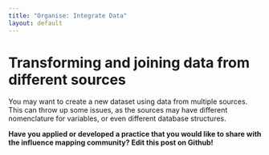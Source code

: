```yaml
---
title: "Organise: Integrate Data"
layout: default
---
```


<h1>Transforming and joining data from different sources</h1>

You may want to create a new dataset using data from multiple sources. This can throw up some issues, as the sources may have different nomenclature for variables, or even different database structures.

<strong>Have you applied or developed a practice that you would like to share with the influence mapping community? Edit this post on Github!</strong>
